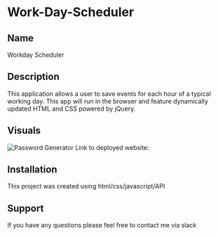 # Work-Day-Scheduler

## Name
Workday Scheduler


## Description
This application allows a user to save events for each hour of a typical working day. This app will run in the browser and feature dynamically updated HTML and CSS powered by jQuery.


## Visuals

![Password Generator](./Images/PW%20Generator%20screenshot.png)
Link to deployed website:



## Installation
This project was created using html/css/javascript/API


## Support
If you have any questions please feel free to contact me via slack 